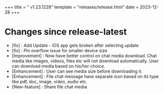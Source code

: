 +++
title = " v1.23.1228"
template = "releases/release.html"
date = 2023-12-28
+++

# Changes since release-latest 

- [fix] : Add Update - iOS app gets broken after selecting update
- [fix] : Pin overflow issue for smaller device size
- [Improvement] : Now have better control on chat media download. Chat media like images, videos, files etc will not download automatically. User can download media based on his/her choice.
- [Enhancement] : User can see media size before downloading it.
- [Enhancement] : File chat message have separate icon based on its type like pdf, doc, image, video, audio etc.
- [New-feature] : Share file chat media
